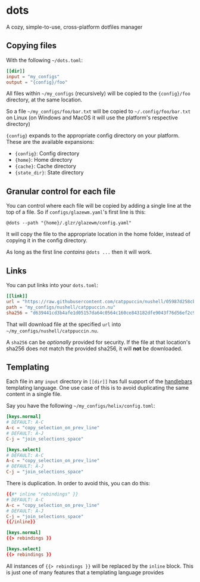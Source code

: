 # dots

A cozy, simple-to-use, cross-platform dotfiles manager

## Copying files

With the following `~/dots.toml`:

```toml
[[dir]]
input = "my_configs"
output = "{config}/foo"
```

All files within `~/my_configs` (recursively) will be copied to the `{config}/foo` directory, at the same location.

So a file `~/my_configs/foo/bar.txt` will be copied to `~/.config/foo/bar.txt` on Linux (on Windows and MacOS it will use the platform's respective directory)

`{config}` expands to the appropriate config directory on your platform. These are the available expansions:

- `{config}`: Config directory
- `{home}`: Home directory
- `{cache}`: Cache directory
- `{state_dir}`: State directory

## Granular control for each file

You can control where each file will be copied by adding a single line at the top of a file. So if `configs/glazewm.yaml`'s first line is this:

```
@dots --path "{home}/.glzr/glazewm/config.yaml"
```

It will copy the file to the appropriate location in the home folder, instead of copying it in the config directory.

As long as the first line *contains* `@dots ...` then it will work.

## Links

You can put links into your `dots.toml`:

```toml
[[link]]
url = "https://raw.githubusercontent.com/catppuccin/nushell/05987d258cb765a881ee1f2f2b65276c8b379658/themes/catppuccin_mocha.nu"
path = "my_configs/nushell/catppuccin.nu"
sha256 = "d639441cd3b4afe1d05157da64c0564c160ce843182dfe9043f76d56ef2c9cdf"
```

That will download file at the specified `url` into `~/my_configs/nushell/catppuccin.nu`.

A `sha256` can be *optionally* provided for security. If the file at that location's sha256 does not match the provided sha256, it will **not** be downloaded.

## Templating

Each file in any `input` directory in `[[dir]]` has full support of the [handlebars](https://handlebarsjs.com/) templating language. One use case of this is to avoid duplicating the same content in a single file.

Say you have the following `~/my_configs/helix/config.toml`:

```toml
[keys.normal]
# DEFAULT: A-C
A-c = "copy_selection_on_prev_line"
# DEFAULT: A-J
C-j = "join_selections_space"

[keys.select]
# DEFAULT: A-C
A-c = "copy_selection_on_prev_line"
# DEFAULT: A-J
C-j = "join_selections_space"
```

There is duplication. In order to avoid this, you can do this:

```toml
{{#* inline "rebindings" }}
# DEFAULT: A-C
A-c = "copy_selection_on_prev_line"
# DEFAULT: A-J
C-j = "join_selections_space"
{{/inline}}

[keys.normal]
{{> rebindings }}

[keys.select]
{{> rebindings }}
```

All instances of `{{> rebindings }}` will be replaced by the `inline` block. This is just one of many features that a templating language provides
